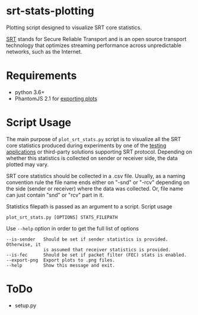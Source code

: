 # srt-stats-plotting

Plotting script designed to visualize SRT core statistics.

[SRT](https://github.com/Haivision/srt) stands for Secure Reliable Transport and is an open source transport technology that optimizes streaming performance across unpredictable networks, such as the Internet.

# Requirements

* python 3.6+
* PhantomJS 2.1 for [exporting plots](https://bokeh.pydata.org/en/latest/docs/user_guide/export.html)

# Script Usage

The main purpose of `plot_srt_stats.py` script is to visualize all the SRT core statistics produced during experiments by one of the [testing applications](https://github.com/Haivision/srt/blob/master/docs/stransmit.md) or third-party solutions supporting SRT protocol. Depending on whether this statistics is collected on sender or receiver side, the data plotted may vary.

SRT core statistics should be collected in a .csv file. Usually, as a naming convention rule the file name ends either on "-snd" or "-rcv" depending on the side (sender or receiver) where the data was collected. Or, file name can just contain "snd" or "rcv" part in it.

Statistics filepath is passed as an argument to a script. Script usage
```
plot_srt_stats.py [OPTIONS] STATS_FILEPATH
```

Use `--help` option in order to get the full list of options
```
--is-sender   Should be set if sender statistics is provided. Otherwise, it
              is assumed that receiver statistics is provided.
--is-fec      Should be set if packet filter (FEC) stats is enabled.
--export-png  Export plots to .png files.
--help        Show this message and exit.
```

# ToDo

* setup.py